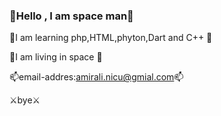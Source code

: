 ### 👋Hello , I am space man👋
🚀I am learning php,HTML,phyton,Dart and C++ 🚀

🗿I am living in space 🗿

📫email-addres:amirali.nicu@gmial.com📫

⚔️bye⚔️

